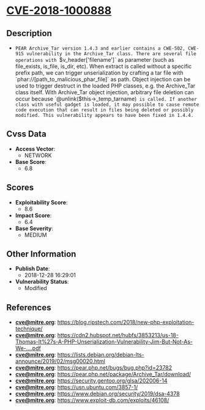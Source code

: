 
# [CVE-2018-1000888](https://cve.mitre.org/cgi-bin/cvename.cgi?name=CVE-2018-1000888)

## Description

- `PEAR Archive_Tar version 1.4.3 and earlier contains a CWE-502, CWE-915 vulnerability in the Archive_Tar class. There are several file operations with `$v_header['filename']` as parameter (such as file_exists, is_file, is_dir, etc). When extract is called without a specific prefix path, we can trigger unserialization by crafting a tar file with `phar://[path_to_malicious_phar_file]` as path. Object injection can be used to trigger destruct in the loaded PHP classes, e.g. the Archive_Tar class itself. With Archive_Tar object injection, arbitrary file deletion can occur because `@unlink($this->_temp_tarname)` is called. If another class with useful gadget is loaded, it may possible to cause remote code execution that can result in files being deleted or possibly modified. This vulnerability appears to have been fixed in 1.4.4.`

## Cvss Data

- **Access Vector**:
  - NETWORK
- **Base Score**:
  - 6.8

## Scores

- **Exploitability Score**:
  - 8.6
- **Impact Score**:
  - 6.4
- **Base Severity**:
  - MEDIUM

## Other Information

- **Publish Date**:
  - 2018-12-28 16:29:01
- **Vulnerability Status**:
  - Modified

## References

- **cve@mitre.org**: https://blog.ripstech.com/2018/new-php-exploitation-technique/
- **cve@mitre.org**: https://cdn2.hubspot.net/hubfs/3853213/us-18-Thomas-It%27s-A-PHP-Unserialization-Vulnerability-Jim-But-Not-As-We-....pdf
- **cve@mitre.org**: https://lists.debian.org/debian-lts-announce/2019/02/msg00020.html
- **cve@mitre.org**: https://pear.php.net/bugs/bug.php?id=23782
- **cve@mitre.org**: https://pear.php.net/package/Archive_Tar/download/
- **cve@mitre.org**: https://security.gentoo.org/glsa/202006-14
- **cve@mitre.org**: https://usn.ubuntu.com/3857-1/
- **cve@mitre.org**: https://www.debian.org/security/2019/dsa-4378
- **cve@mitre.org**: https://www.exploit-db.com/exploits/46108/
